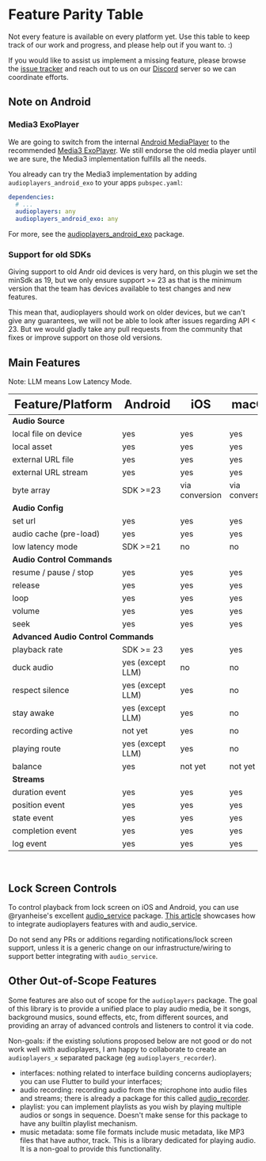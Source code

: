 # Feature Parity Table

Not every feature is available on every platform yet. Use this table to keep track of our work and progress, and please help out if you want to. :)

If you would like to assist us implement a missing feature, please browse the [issue tracker](https://github.com/bluefireteam/audioplayers/issues) and reach out to us on our [Discord](https://discord.gg/pxrBmy4) server so we can coordinate efforts.

## Note on Android

### Media3 ExoPlayer

We are going to switch from the internal [Android MediaPlayer](https://developer.android.com/reference/android/media/MediaPlayer) to the recommended [Media3 ExoPlayer](https://developer.android.com/media/media3).
We still endorse the old media player until we are sure, the Media3 implementation fulfills all the needs.

You already can try the Media3 implementation by adding `audioplayers_android_exo` to your apps `pubspec.yaml`:

```yaml
dependencies:
  # ...
  audioplayers: any
  audioplayers_android_exo: any
```

For more, see the [audioplayers_android_exo](https://github.com/bluefireteam/audioplayers/blob/main/packages/audioplayers_android_exo/README.md) package.

### Support for old SDKs
Giving support to old Andr
oid devices is very hard, on this plugin we set the minSdk as 19, but we only ensure support >= 23 as that is the minimum version that the team has devices available to test changes and new features.

This mean that, audioplayers should work on older devices, but we can't give any guarantees, we will not be able to look after issues regarding API < 23. But we would gladly take any pull requests from the community that fixes or improve support on those old versions.


## Main Features

Note: LLM means Low Latency Mode.

<table width="70%">
    <thead style="font-size: 1.5em">
        <th>Feature/Platform</th>
        <th>Android</th>
        <th>iOS</th>
        <th>macOS</th>
        <th>web</th>
        <th>Windows</th>
        <th>Linux</th>
    </thead>
    <tbody>
        <tr><td colspan="7"><strong>Audio Source</strong></td></tr>
        <tr><td>local file on device</td><td>yes</td><td>yes</td><td>yes</td><td>no</td><td>yes</td><td>yes</td></tr>
        <tr><td>local asset</td><td>yes</td><td>yes</td><td>yes</td><td>yes</td><td>yes</td><td>yes</td></tr>
        <tr><td>external URL file</td><td>yes</td><td>yes</td><td>yes</td><td>yes</td><td>yes</td><td>yes</td></tr>
        <tr><td>external URL stream</td><td>yes</td><td>yes</td><td>yes</td><td>yes</td><td>yes</td><td>yes</td></tr>
        <tr><td>byte array</td><td>SDK >=23</td><td>via conversion</td><td>via conversion</td><td>via conversion</td><td>yes</td><td>via conversion</td></tr>
        <tr><td colspan="7"><strong>Audio Config</strong></td></tr>
        <tr><td>set url</td><td>yes</td><td>yes</td><td>yes</td><td>yes</td><td>yes</td><td>yes</td></tr>
        <tr><td>audio cache (pre-load)</td><td>yes</td><td>yes</td><td>yes</td><td>yes</td><td>yes</td><td>yes</td></tr>
        <tr><td>low latency mode</td><td>SDK >=21</td><td>no</td><td>no</td><td>no</td><td>no</td><td>no</td></tr>
        <tr><td colspan="7"><strong>Audio Control Commands</strong></td></tr>
        <tr><td>resume / pause / stop</td><td>yes</td><td>yes</td><td>yes</td><td>yes</td><td>yes</td><td>yes</td></tr>
        <tr><td>release</td><td>yes</td><td>yes</td><td>yes</td><td>yes</td><td>yes</td><td>yes</td></tr>
        <tr><td>loop</td><td>yes</td><td>yes</td><td>yes</td><td>yes</td><td>yes</td><td>yes</td></tr>
        <tr><td>volume</td><td>yes</td><td>yes</td><td>yes</td><td>yes</td><td>yes</td><td>yes</td></tr>
        <tr><td>seek</td><td>yes</td><td>yes</td><td>yes</td><td>yes</td><td>yes</td><td>yes</td></tr>
        <tr><td colspan="7"><strong>Advanced Audio Control Commands</strong></td></tr>
        <tr><td>playback rate</td><td>SDK >= 23</td><td>yes</td><td>yes</td><td>yes</td><td>yes</td><td>yes</td></tr>
        <tr><td>duck audio</td><td>yes (except LLM)</td><td>no</td><td>no</td><td>no</td><td>no</td><td>no</td></tr>
        <tr><td>respect silence</td><td>yes (except LLM)</td><td>yes</td><td>no</td><td>no</td><td>no</td><td>no</td></tr>
        <tr><td>stay awake</td><td>yes (except LLM)</td><td>yes</td><td>no</td><td>no</td><td>no</td><td>no</td></tr>
        <tr><td>recording active</td><td>not yet</td><td>yes</td><td>no</td><td>no</td><td>no</td><td>no</td></tr>
        <tr><td>playing route</td><td>yes (except LLM)</td><td>yes</td><td>no</td><td>no</td><td>no</td><td>no</td></tr>
        <tr><td>balance</td><td>yes</td><td>not yet</td><td>not yet</td><td>yes</td><td>yes</td><td>yes</td></tr>
        <tr><td colspan="7"><strong>Streams</strong></td></tr>
        <tr><td>duration event</td><td>yes</td><td>yes</td><td>yes</td><td>yes</td><td>yes</td><td>yes</td></tr>
        <tr><td>position event</td><td>yes</td><td>yes</td><td>yes</td><td>yes</td><td>yes</td><td>yes</td></tr>
        <tr><td>state event</td><td>yes</td><td>yes</td><td>yes</td><td>yes</td><td>yes</td><td>yes</td></tr>
        <tr><td>completion event</td><td>yes</td><td>yes</td><td>yes</td><td>yes</td><td>yes</td><td>yes</td></tr>
        <tr><td>log event</td><td>yes</td><td>yes</td><td>yes</td><td>yes</td><td>yes</td><td>yes</td></tr>
    </tbody>
</table>

<br />

## Lock Screen Controls

To control playback from lock screen on iOS and Android, you can use @ryanheise's excellent [audio_service](https://pub.dev/packages/audio_service) package. [This article](https://denis-korovitskii.medium.com/flutter-demo-audioplayers-on-background-via-audio-service-c95d65c90ae1) showcases how to integrate audioplayers features with and audio_service.

Do not send any PRs or additions regarding notifications/lock screen support, unless it is a generic change on our infrastructure/wiring to support better integrating with `audio_service`.

## Other Out-of-Scope Features

Some features are also out of scope for the `audioplayers` package. The goal  of this library is to provide a unified place to play audio media, be it songs, background musics, sound effects, etc, from different sources, and providing an array of advanced controls and listeners to control it via code.

Non-goals: if the existing solutions proposed below are not good or do not work well with audioplayers, I am happy to collaborate to create an `audioplayers_x` separated package (eg `audioplayers_recorder`).

 * interfaces: nothing related to interface building concerns audioplayers; you can use Flutter to build your interfaces;
 * audio recording: recording audio from the microphone into audio files and streams; there is already a package for this called [audio_recorder](https://github.com/ZaraclaJ/audio_recorder).
 * playlist: you can implement playlists as you wish by playing multiple audios or songs in sequence. Doesn't make sense for this package to have any builtin playlist mechanism.
 * music metadata: some file formats include music metadata, like MP3 files that have author, track. This is a library dedicated for playing audio. It is a non-goal to provide this functionality.
